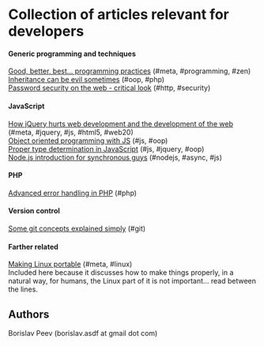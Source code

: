 Collection of articles relevant for developers
==============================================

#### Generic programming and techniques

[Good, better, best... programming practices](https://github.com/Perennials/articles/blob/master/Good-better-best-programming-practices.md) (#meta, #programming, #zen)  
[Inheritance can be evil sometimes](https://github.com/Perennials/articles/blob/master/Inheritance-can-be-evil-sometimes.md) (#oop, #php)  
[Password security on the web - critical look](https://github.com/Perennials/articles/blob/master/Password-security-on-the-web--critical-look.md) (#http, #security)

#### JavaScript

[How jQuery hurts web development and the development of the web](https://github.com/Perennials/articles/blob/master/How-jQuery-hurts-web-development-and-the-development-of-the-web.md) (#meta, #jquery, #js, #html5, #web20)  
[Object oriented programming with JS](https://github.com/Perennials/articles/blob/master/Object-oriented-programming-with-JS.md) (#js, #oop)  
[Proper type determination in JavaScript](https://github.com/Perennials/articles/blob/master/Proper-type-determination-in-JavaScript.md) (#js, #jquery, #oop)  
[Node.js introduction for synchronous guys](https://github.com/Perennials/articles/blob/master/Nodejs-introduction-for-synchronous-guys.md) (#nodejs, #async, #js)

#### PHP

[Advanced error handling in PHP](https://github.com/Perennials/articles/blob/master/Advanced-error-handling-in-PHP.md) (#php)

#### Version control

[Some git concepts explained simply](https://github.com/Perennials/articles/blob/master/Some-git-concepts-explained-simply.md) (#git)

#### Farther related

[Making Linux portable](https://github.com/Perennials/articles/blob/master/Making-Linux-portable.md) (#meta, #linux)  
Included here because it discusses how to make things properly, in a natural
way, for humans, the Linux part of it is not important... read between the lines.


Authors
-------
Borislav Peev (borislav.asdf at gmail dot com)